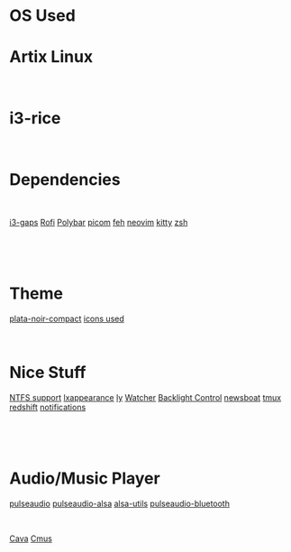 # OS Used
# Artix Linux

<p>&nbsp;</p> 
    <p></p>

# i3-rice

<p>&nbsp;</p> 
    <p></p>
    
# Dependencies

<p>&nbsp;</p> 
    <p></p>

[i3-gaps](https://github.com/Airblader/i3)
[Rofi](https://github.com/davatorium/rofi)
[Polybar](https://github.com/polybar/polybar)
[picom](https://github.com/yshui/picom)
[feh](https://github.com/derf/feh)
[neovim](https://github.com/neovim/neovim)
[kitty](https://sw.kovidgoyal.net/kitty/)
[zsh](https://wiki.archlinux.org/title/Zsh#Installation)

<p>&nbsp;</p> 
    <p></p>
<p>&nbsp;</p> 
    <p></p>

# Theme
[plata-noir-compact](https://aur.archlinux.org/packages/plata-theme)
[icons used](https://github.com/snwh/faba-icon-theme)

<p>&nbsp;</p> 
    <p></p>
    
# Nice Stuff
[NTFS support](https://wiki.archlinux.org/title/NTFS-3G)
[lxappearance](https://archlinux.org/packages/community/x86_64/lxappearance-gtk3/)
[ly](https://github.com/fairyglade/ly)
[Watcher](https://github.com/Waishnav/Watcher) 
[Backlight Control](https://aur.archlinux.org/packages/backlight_control)
[newsboat](https://wiki.archlinux.org/title/Newsboat)
[tmux](https://github.com/tmux/tmux)
[redshift](https://github.com/jonls/redshift)
[notifications](https://github.com/dunst-project/dunst)
<p>&nbsp;</p> 
    <p></p>
<p>&nbsp;</p> 
    <p></p>

# Audio/Music Player
[pulseaudio](https://archlinux.org/packages/?name=pulseaudio)
[pulseaudio-alsa](https://archlinux.org/packages/?name=pulseaudio-alsa)
[alsa-utils](https://archlinux.org/packages/?name=alsa-utils)
[pulseaudio-bluetooth](https://archlinux.org/packages/extra/x86_64/pulseaudio-bluetooth/)

<p>&nbsp;</p> 
    <p></p>

[Cava](https://github.com/karlstav/cava)
[Cmus](https://github.com/cmus/cmus)
